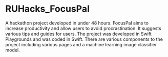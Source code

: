 # RUHacks_FocusPal

A hackathon project developed in under 48 hours. FocusPal aims to increase productivity and allow users to avoid procrastination. It suggests various tips and guides for users. The project was developed in Swift Playgrounds and was coded in Swift. There are various components to the project including various pages and a machine learning image classifier model.
